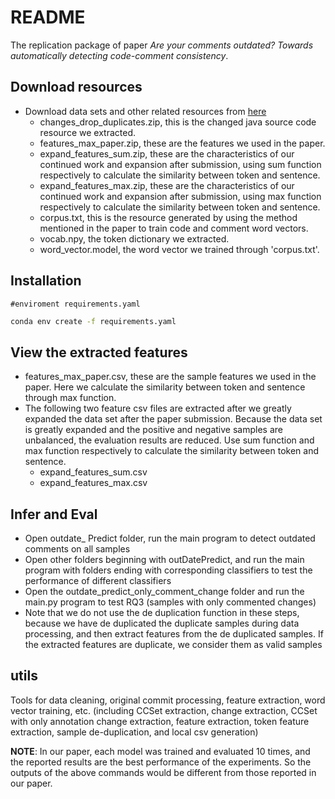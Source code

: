 # README

The replication package of paper *Are your comments outdated? Towards automatically detecting code-comment consistency*.

## Download resources

- Download data sets and other related resources from [here](https://drive.google.com/drive/folders/1VT6rXgyVDECpbBuwI1gNGu9VtDsidCkH?usp=share_link)
  - changes_drop_duplicates.zip, this is the changed java source code resource we extracted.
  - features_max_paper.zip, these are the features we used in the paper.
  - expand_features_sum.zip, these are the characteristics of our continued work and expansion after submission, using sum function respectively to calculate the similarity between token and sentence.
  - expand_features_max.zip, these are the characteristics of our continued work and expansion after submission, using max function respectively to calculate the similarity between token and sentence.
  - corpus.txt, this is the resource generated by using the method mentioned in the paper to train code and comment word vectors.
  - vocab.npy, the token dictionary we extracted.
  - word_vector.model, the word vector we trained through 'corpus.txt'.

## Installation

```
#enviroment requirements.yaml
```

```bash
conda env create -f requirements.yaml
```

## View the extracted features

- features_max_paper.csv, these are the sample features we used in the paper. Here we calculate the similarity between token and sentence through max function.
- The following two feature csv files are extracted after we greatly expanded the data set after the paper submission. Because the data set is greatly expanded and the positive and negative samples are unbalanced, the evaluation results are reduced. Use sum function and max function respectively to calculate the similarity between token and sentence.
  - expand_features_sum.csv
  - expand_features_max.csv

## Infer and Eval

- Open outdate_ Predict folder, run the main program to detect outdated comments on all samples
- Open other folders beginning with outDatePredict, and run the main program with folders ending with corresponding classifiers to test the performance of different classifiers
- Open the outdate_predict_only_comment_change folder and run the main.py program to test RQ3 (samples with only commented changes)
- Note that we do not use the de duplication function in these steps, because we have de duplicated the duplicate samples during data processing, and then extract features from the de duplicated samples. If the extracted features are duplicate, we consider them as valid samples

## utils

Tools for data cleaning, original commit processing, feature extraction, word vector training, etc. (including CCSet extraction, change extraction, CCSet with only annotation change extraction, feature extraction, token feature extraction, sample de-duplication, and local csv generation)

**NOTE**: In our paper, each model was trained and evaluated 10 times, and the reported results are the best performance of the experiments.
So the outputs of the above commands would be different from those reported in our paper.
